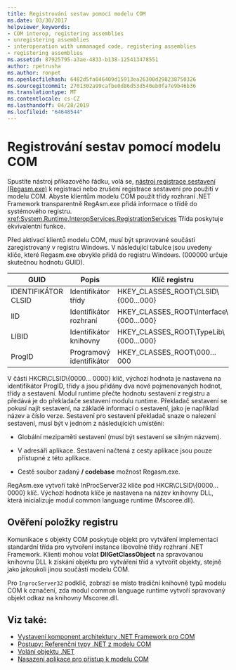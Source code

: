 ```yaml
---
title: Registrování sestav pomocí modelu COM
ms.date: 03/30/2017
helpviewer_keywords:
- COM interop, registering assemblies
- unregistering assemblies
- interoperation with unmanaged code, registering assemblies
- registering assemblies
ms.assetid: 87925795-a3ae-4833-b138-125413478551
author: rpetrusha
ms.author: ronpet
ms.openlocfilehash: 6482d5fa046409d15913ea26300d298238750326
ms.sourcegitcommit: 2701302a99cafbe0d86d53d540eb0fa7e9b46b36
ms.translationtype: MT
ms.contentlocale: cs-CZ
ms.lasthandoff: 04/28/2019
ms.locfileid: "64648544"
---
```

# <a name="registering-assemblies-with-com"></a>Registrování sestav pomocí modelu COM
Spustíte nástroj příkazového řádku, volá se, [nástroj registrace sestavení (Regasm.exe)](../tools/regasm-exe-assembly-registration-tool.md) k registraci nebo zrušení registrace sestavení pro použití v modelu COM. Abyste klientům modelu COM použít třídy rozhraní .NET Framework transparentně RegAsm.exe přidá informace o třídě do systémového registru. <xref:System.Runtime.InteropServices.RegistrationServices> Třída poskytuje ekvivalentní funkce.  
  
 Před aktivací klientů modelu COM, musí být spravované součásti zaregistrovaný v registru Windows. V následující tabulce jsou uvedeny klíče, které Regasm.exe obvykle přidá do registru Windows. (000000 určuje skutečnou hodnotu GUID).  
  
|GUID|Popis|Klíč registru|  
|----------|-----------------|------------------|  
|IDENTIFIKÁTOR CLSID|Identifikátor třídy|HKEY_CLASSES_ROOT\CLSID\\{000…000}|  
|IID|Identifikátor rozhraní|HKEY_CLASSES_ROOT\Interface\\{000…000}|  
|LIBID|Identifikátor knihovny|HKEY_CLASSES_ROOT\TypeLib\\{000…000}|  
|ProgID|Programový identifikátor|HKEY_CLASSES_ROOT\000…000|  
  
 V části HKCR\CLSID\\{0000... 0000} klíč, výchozí hodnota je nastavena na identifikátor ProgID, třídy a jsou přidány dva nové pojmenovaných hodnot, třídy a sestavení. Modul runtime přečte hodnotu sestavení z registru a předává je do překladače sestavení modulu runtime. Překladač sestavení se pokusí najít sestavení, na základě informací o sestavení, jako je například název a číslo verze. Sestavení pro sestavení překladač snaze o nalezení sestavení, musí být v jednom z následujících umístění:  
  
- Globální mezipaměti sestavení (musí být sestavení se silným názvem).  
  
- V adresáři aplikace. Sestavení načtená z cesty aplikace jsou pouze přístupné z této aplikace.  
  
- Cestě soubor zadaný **/ codebase** možnost Regasm.exe.  
  
 RegAsm.exe vytvoří také InProcServer32 klíče pod HKCR\CLSID\\{0000... 0000} klíč. Výchozí hodnota klíče je nastavena na název knihovny DLL, která inicializuje modul common language runtime (Mscoree.dll).  
  
## <a name="examining-registry-entries"></a>Ověření položky registru  
 Komunikace s objekty COM poskytuje objekt pro vytváření implementaci standardní třída pro vytvoření instance libovolné třídy rozhraní .NET Framework. Klienti mohou volat **DllGetClassObject** na spravovanou knihovnu DLL k získání objektu pro vytváření tříd a vytvořit objekty, stejně jako jakoukoli jinou součástí modelu COM.  
  
 Pro `InprocServer32` podklíč, zobrazí se místo tradiční knihovně typů modelu COM k označení, zda modul common language runtime vytvoří spravovaný objekt odkaz na knihovny Mscoree.dll.  
  
## <a name="see-also"></a>Viz také:

- [Vystavení komponent architektury .NET Framework pro COM](exposing-dotnet-components-to-com.md)
- [Postupy: Referenční typy .NET z modelu COM](how-to-reference-net-types-from-com.md)
- [Volání objektu .NET](https://docs.microsoft.com/previous-versions/dotnet/netframework-4.0/8hw8h46b(v=vs.100))
- [Nasazení aplikace pro přístup k modelu COM](https://docs.microsoft.com/previous-versions/dotnet/netframework-4.0/c2850st8(v=vs.100))

